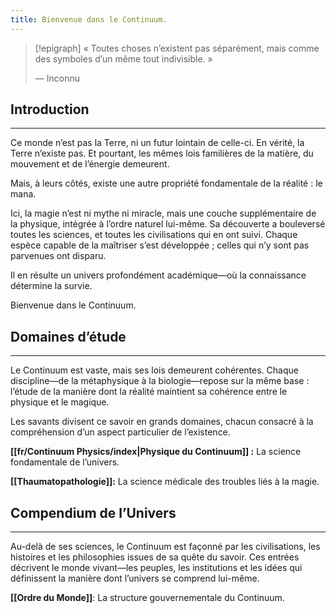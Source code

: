 ```yaml
---
title: Bienvenue dans le Continuum.
---
```

> [!epigraph]
> « Toutes choses n’existent pas séparément, mais comme des symboles d’un même tout indivisible. »
> 
> — Inconnu
## Introduction
---
Ce monde n’est pas la Terre, ni un futur lointain de celle-ci. En vérité, la Terre n’existe pas.
Et pourtant, les mêmes lois familières de la matière, du mouvement et de l’énergie demeurent.

Mais, à leurs côtés, existe une autre propriété fondamentale de la réalité : le mana.

Ici, la magie n’est ni mythe ni miracle, mais une couche supplémentaire de la physique, intégrée à l’ordre naturel lui-même. Sa découverte a bouleversé toutes les sciences,
et toutes les civilisations qui en ont suivi. Chaque espèce capable de la maîtriser s’est développée ; celles qui n’y sont pas parvenues ont disparu.

Il en résulte un univers profondément académique—où la connaissance détermine la survie.

Bienvenue dans le Continuum.
## Domaines d’étude
---
Le Continuum est vaste, mais ses lois demeurent cohérentes. Chaque discipline—de la métaphysique à la biologie—repose sur la même base : l’étude de la manière dont la réalité maintient sa cohérence entre le physique et le magique.

Les savants divisent ce savoir en grands domaines, chacun consacré à la compréhension d’un aspect particulier de l’existence.

**[[fr/Continuum Physics/index|Physique du Continuum]] :** 
La science fondamentale de l’univers.

**[[Thaumatopathologie]]:**
La science médicale des troubles liés à la magie.
## Compendium de l’Univers
---
Au-delà de ses sciences, le Continuum est façonné par les civilisations, les histoires et les philosophies issues de sa quête du savoir. Ces entrées décrivent le monde vivant—les peuples, les institutions et les idées qui définissent la manière dont l’univers se comprend lui-même.

**[[Ordre du Monde]]**:
La structure gouvernementale du Continuum.